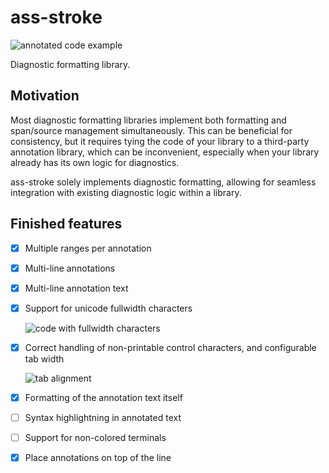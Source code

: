 # ass-stroke

![annotated code example](./fixtures/example.png)

Diagnostic formatting library.

## Motivation

Most diagnostic formatting libraries implement both formatting and span/source management simultaneously.
This can be beneficial for consistency, but it requires tying the code of your library to a third-party annotation
library, which can be inconvenient, especially when your library already has its own logic for diagnostics.

ass-stroke solely implements diagnostic formatting, allowing for seamless integration with existing diagnostic logic
within a library.

## Finished features

- [x] Multiple ranges per annotation

- [x] Multi-line annotations

- [x] Multi-line annotation text

- [x] Support for unicode fullwidth characters

  ![code with fullwidth characters](./fixtures/fullwidth.png)

- [x] Correct handling of non-printable control characters, and configurable tab width

  ![tab alignment](./fixtures/tab_alignment.png)

- [x] Formatting of the annotation text itself

- [ ] Syntax highlightning in annotated text

- [ ] Support for non-colored terminals

- [x] Place annotations on top of the line
